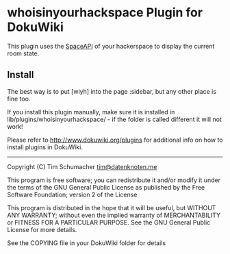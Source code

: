 # whoisinyourhackspace Plugin for DokuWiki

This plugin uses the [SpaceAPI](http://spaceapi.net/) of your hackerspace to display the current room state.

## Install

The best way is to put [wiyh] into the page :sidebar, but any other place is fine too.

If you install this plugin manually, make sure it is installed in
lib/plugins/whoisinyourhackspace/ - if the folder is called different it
will not work!

Please refer to http://www.dokuwiki.org/plugins for additional info
on how to install plugins in DokuWiki.

----
Copyright (C) Tim Schumacher <tim@datenknoten.me>

This program is free software; you can redistribute it and/or modify
it under the terms of the GNU General Public License as published by
the Free Software Foundation; version 2 of the License

This program is distributed in the hope that it will be useful,
but WITHOUT ANY WARRANTY; without even the implied warranty of
MERCHANTABILITY or FITNESS FOR A PARTICULAR PURPOSE.  See the
GNU General Public License for more details.

See the COPYING file in your DokuWiki folder for details
